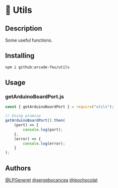 # 🔧 Utils

## Description

Some useful functions.

## Installing

```bash
npm i github:arcade-feu/utils
```

## Usage

### getArduinoBoardPort.js

```js
const { getArduinoBoardPort } = require("utils");

// Using promise
getArduinoBoardPort().then(
    (port) => {
        console.log(port);
    },
    (error) => {
        console.log(error);
    }
);
```

## Authors

[@LPGeneret](https://twitter.com/LPGeneret)
[@sergebocancea](https://twitter.com/sergebocancea)
[@leochocolat](https://twitter.com/leochocolat)
